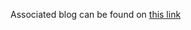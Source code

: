 Associated blog can be found on [this link](https://medium.com/geekculture/understanding-package-json-and-package-lock-json-in-nodejs-eb04cd43d379)
